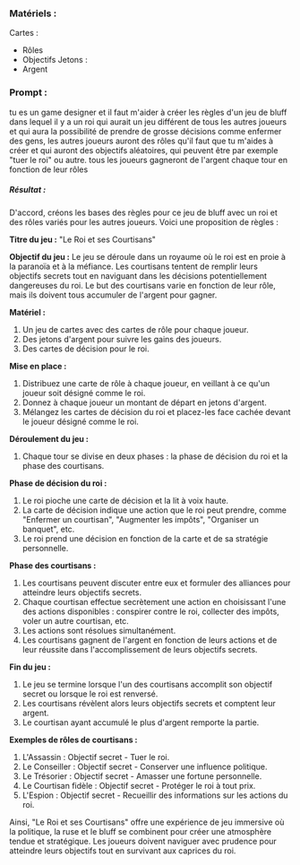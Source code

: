 ### Matériels : 
Cartes : 
- Rôles
- Objectifs
Jetons : 
- Argent

### Prompt : 
tu es un game designer et il faut m'aider à créer les règles d'un jeu de bluff dans lequel il y a un roi qui aurait un jeu différent de tous les autres joueurs et qui aura la possibilité de prendre de grosse décisions comme enfermer des gens, les autres joueurs auront des rôles qu'il faut que tu m'aides à créer et qui auront des objectifs aléatoires, qui peuvent être par exemple "tuer le roi" ou autre.
tous les joueurs gagneront de l'argent chaque tour en fonction de leur rôles 

##### Résultat :

D'accord, créons les bases des règles pour ce jeu de bluff avec un roi et des rôles variés pour les autres joueurs. Voici une proposition de règles :

**Titre du jeu :** "Le Roi et ses Courtisans"

**Objectif du jeu :** Le jeu se déroule dans un royaume où le roi est en proie à la paranoïa et à la méfiance. Les courtisans tentent de remplir leurs objectifs secrets tout en naviguant dans les décisions potentiellement dangereuses du roi. Le but des courtisans varie en fonction de leur rôle, mais ils doivent tous accumuler de l'argent pour gagner.

**Matériel :**
1. Un jeu de cartes avec des cartes de rôle pour chaque joueur.
2. Des jetons d'argent pour suivre les gains des joueurs.
3. Des cartes de décision pour le roi.

**Mise en place :**
1. Distribuez une carte de rôle à chaque joueur, en veillant à ce qu'un joueur soit désigné comme le roi.
2. Donnez à chaque joueur un montant de départ en jetons d'argent.
3. Mélangez les cartes de décision du roi et placez-les face cachée devant le joueur désigné comme le roi.

**Déroulement du jeu :**
1. Chaque tour se divise en deux phases : la phase de décision du roi et la phase des courtisans.

**Phase de décision du roi :**
1. Le roi pioche une carte de décision et la lit à voix haute.
2. La carte de décision indique une action que le roi peut prendre, comme "Enfermer un courtisan", "Augmenter les impôts", "Organiser un banquet", etc.
3. Le roi prend une décision en fonction de la carte et de sa stratégie personnelle.

**Phase des courtisans :**
1. Les courtisans peuvent discuter entre eux et formuler des alliances pour atteindre leurs objectifs secrets.
2. Chaque courtisan effectue secrètement une action en choisissant l'une des actions disponibles : conspirer contre le roi, collecter des impôts, voler un autre courtisan, etc.
3. Les actions sont résolues simultanément.
4. Les courtisans gagnent de l'argent en fonction de leurs actions et de leur réussite dans l'accomplissement de leurs objectifs secrets.

**Fin du jeu :**
1. Le jeu se termine lorsque l'un des courtisans accomplit son objectif secret ou lorsque le roi est renversé.
2. Les courtisans révèlent alors leurs objectifs secrets et comptent leur argent.
3. Le courtisan ayant accumulé le plus d'argent remporte la partie.

**Exemples de rôles de courtisans :**
1. L'Assassin : Objectif secret - Tuer le roi.
2. Le Conseiller : Objectif secret - Conserver une influence politique.
3. Le Trésorier : Objectif secret - Amasser une fortune personnelle.
4. Le Courtisan fidèle : Objectif secret - Protéger le roi à tout prix.
5. L'Espion : Objectif secret - Recueillir des informations sur les actions du roi.

Ainsi, "Le Roi et ses Courtisans" offre une expérience de jeu immersive où la politique, la ruse et le bluff se combinent pour créer une atmosphère tendue et stratégique. Les joueurs doivent naviguer avec prudence pour atteindre leurs objectifs tout en survivant aux caprices du roi.